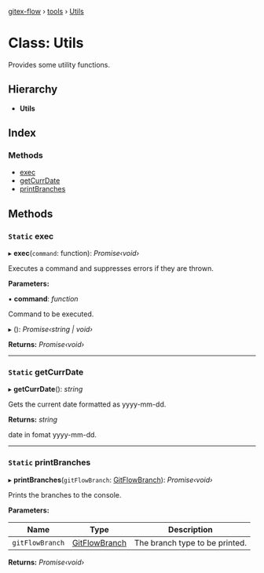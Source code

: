 [gitex-flow](../README.md) › [tools](../modules/tools.md) › [Utils](tools.utils.md)

# Class: Utils

Provides some utility functions.

## Hierarchy

* **Utils**

## Index

### Methods

* [exec](tools.utils.md#static-exec)
* [getCurrDate](tools.utils.md#static-getcurrdate)
* [printBranches](tools.utils.md#static-printbranches)

## Methods

### `Static` exec

▸ **exec**(`command`: function): *Promise‹void›*

Executes a command and suppresses errors if they are thrown.

**Parameters:**

▪ **command**: *function*

Command to be executed.

▸ (): *Promise‹string | void›*

**Returns:** *Promise‹void›*

___

### `Static` getCurrDate

▸ **getCurrDate**(): *string*

Gets the current date formatted as yyyy-mm-dd.

**Returns:** *string*

date in fomat yyyy-mm-dd.

___

### `Static` printBranches

▸ **printBranches**(`gitFlowBranch`: [GitFlowBranch](../interfaces/api.gitflowbranch.md)): *Promise‹void›*

Prints the branches to the console.

**Parameters:**

Name | Type | Description |
------ | ------ | ------ |
`gitFlowBranch` | [GitFlowBranch](../interfaces/api.gitflowbranch.md) | The branch type to be printed.  |

**Returns:** *Promise‹void›*
